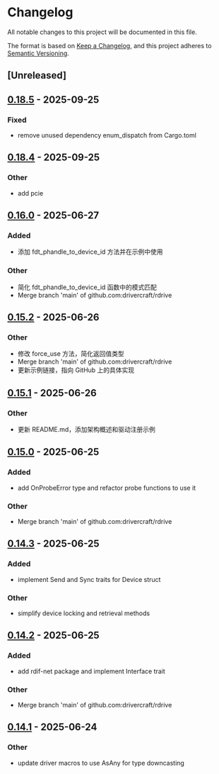 # Changelog

All notable changes to this project will be documented in this file.

The format is based on [Keep a Changelog](https://keepachangelog.com/en/1.0.0/),
and this project adheres to [Semantic Versioning](https://semver.org/spec/v2.0.0.html).

## [Unreleased]

## [0.18.5](https://github.com/drivercraft/rdrive/compare/rdrive-v0.18.4...rdrive-v0.18.5) - 2025-09-25

### Fixed

- remove unused dependency enum_dispatch from Cargo.toml

## [0.18.4](https://github.com/drivercraft/rdrive/compare/rdrive-v0.18.3...rdrive-v0.18.4) - 2025-09-25

### Other

- add pcie

## [0.16.0](https://github.com/drivercraft/rdrive/compare/rdrive-v0.15.2...rdrive-v0.16.0) - 2025-06-27

### Added

- 添加 fdt_phandle_to_device_id 方法并在示例中使用

### Other

- 简化 fdt_phandle_to_device_id 函数中的模式匹配
- Merge branch 'main' of github.com:drivercraft/rdrive

## [0.15.2](https://github.com/drivercraft/rdrive/compare/rdrive-v0.15.1...rdrive-v0.15.2) - 2025-06-26

### Other

- 修改 force_use 方法，简化返回值类型
- Merge branch 'main' of github.com:drivercraft/rdrive
- 更新示例链接，指向 GitHub 上的具体实现

## [0.15.1](https://github.com/drivercraft/rdrive/compare/rdrive-v0.15.0...rdrive-v0.15.1) - 2025-06-26

### Other

- 更新 README.md，添加架构概述和驱动注册示例

## [0.15.0](https://github.com/drivercraft/rdrive/compare/rdrive-v0.14.3...rdrive-v0.15.0) - 2025-06-25

### Added

- add OnProbeError type and refactor probe functions to use it

### Other

- Merge branch 'main' of github.com:drivercraft/rdrive

## [0.14.3](https://github.com/drivercraft/rdrive/compare/rdrive-v0.14.2...rdrive-v0.14.3) - 2025-06-25

### Added

- implement Send and Sync traits for Device struct

### Other

- simplify device locking and retrieval methods

## [0.14.2](https://github.com/drivercraft/rdrive/compare/rdrive-v0.14.1...rdrive-v0.14.2) - 2025-06-25

### Added

- add rdif-net package and implement Interface trait

### Other

- Merge branch 'main' of github.com:drivercraft/rdrive

## [0.14.1](https://github.com/drivercraft/rdrive/compare/rdrive-v0.14.0...rdrive-v0.14.1) - 2025-06-24

### Other

- update driver macros to use AsAny for type downcasting
